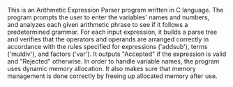 This is an Arithmetic Expression Parser program written in C language. The program prompts the user to enter the variables' names and numbers, and analyzes each given arithmetic phrase to see if it follows a predetermined grammar. For each input expression, it builds a parse tree and verifies that the operators and operands are arranged correctly in accordance with the rules specified for expressions ('addsub'), terms ('muldiv'), and factors ('var'). It outputs "Accepted" if the expression is valid and "Rejected" otherwise. In order to handle variable names, the program uses dynamic memory allocation. It also makes sure that memory management is done correctly by freeing up allocated memory after use.

